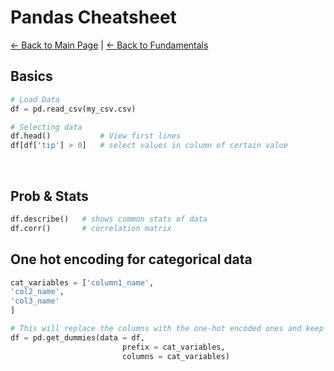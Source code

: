 # Pandas Cheatsheet
[← Back to Main Page](../../../README.md) | [← Back to Fundamentals](../../README.md)


## Basics

```python
# Load Data
df = pd.read_csv(my_csv.csv)

# Selecting data
df.head()           # View first lines
df[df['tip'] > 0]   # select values in column of certain value

```


<br>

## Prob & Stats

```python
df.describe()   # shows common stats of data
df.corr()       # correlation matrix 

```


## One hot encoding for categorical data
```python 
cat_variables = ['column1_name', 
'col2_name',
'col3_name'
]

# This will replace the columns with the one-hot encoded ones and keep the columns outside 'columns' argument as it is.
df = pd.get_dummies(data = df,
                         prefix = cat_variables,
                         columns = cat_variables)
```